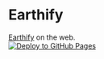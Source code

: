 # Earthify

[Earthify](https://github.com/MysteryCoder456/Earthify-App) on the web.<br>
[![Deploy to GitHub Pages](https://github.com/MysteryCoder456/Earthify-Web/actions/workflows/deploy-gh-pages.yml/badge.svg?branch=production)](https://earthify.tk)

